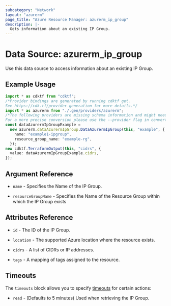 ```yaml
---
subcategory: "Network"
layout: "azurerm"
page_title: "Azure Resource Manager: azurerm_ip_group"
description: |-
  Gets information about an existing IP Group.
---
```


# Data Source: azurerm\_ip\_group

Use this data source to access information about an existing IP Group.

## Example Usage

```typescript
import * as cdktf from "cdktf";
/*Provider bindings are generated by running cdktf get.
See https://cdk.tf/provider-generation for more details.*/
import * as azurerm from "./.gen/providers/azurerm";
/*The following providers are missing schema information and might need manual adjustments to synthesize correctly: azurerm.
For a more precise conversion please use the --provider flag in convert.*/
const dataAzurermIpGroupExample =
  new azurerm.dataAzurermIpGroup.DataAzurermIpGroup(this, "example", {
    name: "example1-ipgroup",
    resource_group_name: "example-rg",
  });
new cdktf.TerraformOutput(this, "cidrs", {
  value: dataAzurermIpGroupExample.cidrs,
});

```

## Argument Reference

*   `name` - Specifies the Name of the IP Group.

*   `resourceGroupName` - Specifies the Name of the Resource Group within which the IP Group exists

## Attributes Reference

*   `id` - The ID of the IP Group.

*   `location` - The supported Azure location where the resource exists.

*   `cidrs` - A list of CIDRs or IP addresses.

*   `tags` - A mapping of tags assigned to the resource.

## Timeouts

The `timeouts` block allows you to specify [timeouts](https://www.terraform.io/language/resources/syntax#operation-timeouts) for certain actions:

* `read` - (Defaults to 5 minutes) Used when retrieving the IP Group.
